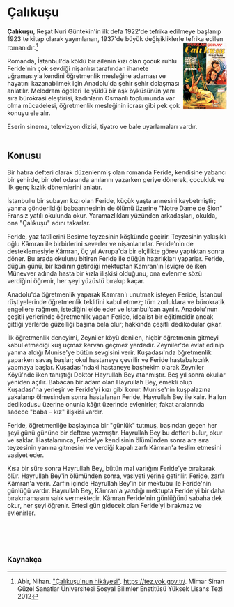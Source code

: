 # Çalıkuşu<br/>

**Çalıkuşu**, Reşat Nuri Güntekin'in ilk defa 1922'de tefrika edilmeye başlanıp 1923'te kitap olarak yayımlanan, 1937'de büyük değişikliklerle tefrika edilen romanıdır.[^1] <img align="right" width="100" height="152" src="../görseller/çalıkuşu.jpg">

Romanda, İstanbul'da köklü bir ailenin kızı olan çocuk ruhlu Feride'nin çok sevdiği nişanlısı tarafından ihanete uğramasıyla kendini öğretmenlik mesleğine adaması ve hayatını kazanabilmek için Anadolu'da şehir şehir dolaşması anlatılır. Melodram ögeleri ile yüklü bir aşk öyküsünün yanı sıra bürokrasi eleştirisi, kadınların Osmanlı toplumunda var olma mücadelesi, öğretmenlik mesleğinin icrası gibi pek çok konuyu ele alır.

Eserin sinema, televizyon dizisi, tiyatro ve bale uyarlamaları vardır.
<br/><br/>

## Konusu

Bir hatıra defteri olarak düzenlenmiş olan romanda Feride, kendisine yabancı bir şehirde, bir otel odasında anılarını yazarken geriye dönerek, çocukluk ve ilk genç kızlık dönemlerini anlatır.

İstanbullu bir subayın kızı olan Feride, küçük yaşta annesini kaybetmiştir; yanına gönderildiği babaannesinin de ölümü üzerine "Notre Dame de Sion" Fransız yatılı okulunda okur. Yaramazlıkları yüzünden arkadaşları, okulda, ona "Çalıkuşu" adını takarlar.

Feride, yaz tatillerini Besime teyzesinin köşkünde geçirir. Teyzesinin yakışıklı oğlu Kâmran ile birbirlerini severler ve nişanlanırlar. Feride'nin de desteklemesiyle Kâmran, üç yıl Avrupa'da bir elçilikte görev yaptıktan sonra döner. Bu arada okulunu bitiren Feride ile düğün hazırlıkları yaparlar. Feride, düğün günü, bir kadının getirdiği mektuptan Kamran'ın İsviçre'de iken Münevver adında hasta bir kızla ilişkisi olduğunu, ona evlenme sözü verdiğini öğrenir, her şeyi yüzüstü bırakıp kaçar.

Anadolu'da öğretmenlik yaparak Kamran'ı unutmak isteyen Feride, İstanbul rüştiyelerinde öğretmenlik teklifini kabul etmez; tüm zorluklara ve bürokratik engellere rağmen, istediğini elde eder ve İstanbul’dan ayrılır. Anadolu'nun çeşitli yerlerinde öğretmenlik yapan Feride, idealist bir eğitimcidir ancak gittiği yerlerde güzelliği başına bela olur; hakkında çeşitli dedikodular çıkar.

İlk öğretmenlik deneyimi, Zeyniler köyü denilen, hiçbir öğretmenin gitmeyi kabul etmediği kuş uçmaz kervan geçmez yerdedir. Zeyniler'de evlat edinip yanına aldığı Munise'ye bütün sevgisini verir. Kuşadası'nda öğretmenlik yaparken savaş başlar; okul hastaneye çevrilir ve Feride hastabakıcılık yapmaya başlar. Kuşadası'ndaki hastaneye başhekim olarak Zeyniler Köyü'nde iken tanıştığı Doktor Hayrullah Bey atanmıştır. Beş yıl sonra okullar yeniden açılır. Babacan bir adam olan Hayrullah Bey, emekli olup Kuşadası'na yerleşir ve Feride'yi kızı gibi korur. Munise'nin kuşpalazına yakalanıp ölmesinden sonra hastalanan Feride, Hayrullah Bey ile kalır. Halkın dedikodusu üzerine onunla kâğıt üzerinde evlenirler; fakat aralarında sadece "baba – kız" ilişkisi vardır.

Feride, öğretmenliğe başlayınca bir "günlük" tutmuş, başından geçen her şeyi günü gününe bir deftere yazmıştır. Hayrullah Bey bu defteri bulur, okur ve saklar. Hastalanınca, Feride'ye kendisinin ölümünden sonra ara sıra teyzesinin yanına gitmesini ve verdiği kapalı zarfı Kâmran'a teslim etmesini vasiyet eder.

Kısa bir süre sonra Hayrullah Bey, bütün mal varlığını Feride'ye bırakarak ölür. Hayrullah Bey'in ölümünden sonra, vasiyeti yerine getirilir. Feride, zarfı Kâmran'a verir. Zarfın içinde Hayrullah Bey’in bir mektubu ile Feride'nin günlüğü vardır. Hayrullah Bey, Kâmran'a yazdığı mektupta Feride'yi bir daha bırakmamasını salık vermektedir. Kâmran Feride'nin günlüğünü sabaha dek okur, her şeyi öğrenir. Ertesi gün gidecek olan Feride'yi bırakmaz ve evlenirler.

<br/><br/><br/>
### Kaynakça

[^1]: Abir, Nihan. ["Çalıkuşu'nun hikâyesi"](https://tez.yok.gov.tr/UlusalTezMerkezi/TezGoster?key=vVNzTGHHhjH-u3WMToxQ-oxY0_awnp9qK14bs7tDVYD4Hekyl-vr9fGg54d9jxgJ). https://tez.yok.gov.tr/. Mimar Sinan Güzel Sanatlar Üniversitesi Sosyal Bilimler Enstitüsü Yüksek Lisans Tezi 2012